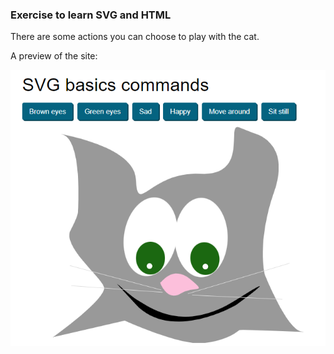 <h3>Exercise to learn SVG and HTML</h3>

There are some actions you can choose to play with the cat. 

A preview of the site:

![preview of the site](print.png)


